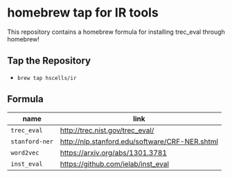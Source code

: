 # homebrew tap for IR tools

This repository contains a homebrew formula for installing trec\_eval through homebrew!

## Tap the Repository

 - `brew tap hscells/ir`

## Formula

|name|link|
|---|---|
|`trec_eval`|http://trec.nist.gov/trec_eval/|
|`stanford-ner`|http://nlp.stanford.edu/software/CRF-NER.shtml|
|`word2vec`|https://arxiv.org/abs/1301.3781|
|`inst_eval`|https://github.com/ielab/inst_eval|


